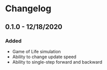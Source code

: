 # Changelog

## 0.1.0 - 12/18/2020
### Added
* Game of Life simulation
* Ability to change update speed
* Ability to single-step forward and backward